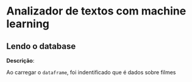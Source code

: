 # Analizador de textos com machine learning


## Lendo o database

**Descrição**:
 
Ao carregar o `dataframe`, foi indentificado que é dados sobre filmes